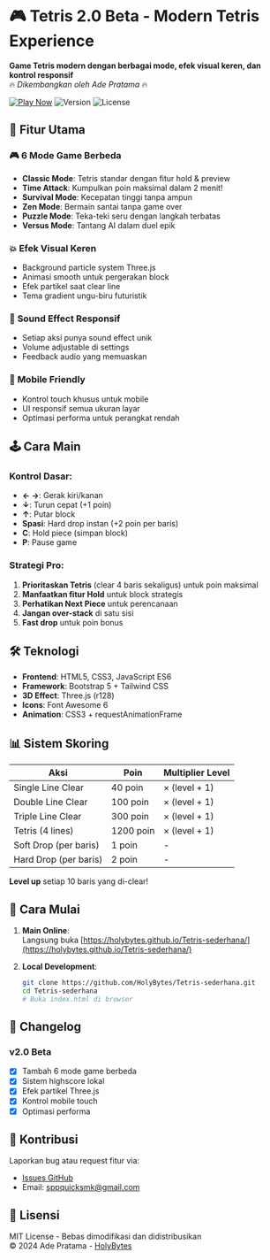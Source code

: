 # 🎮 Tetris 2.0 Beta - Modern Tetris Experience

**Game Tetris modern dengan berbagai mode, efek visual keren, dan kontrol responsif**  
🔥 *Dikembangkan oleh Ade Pratama* 🔥

[![Play Now](https://img.shields.io/badge/PLAY-NOW-brightgreen?style=for-the-badge)](https://holybytes.github.io/Tetris-sederhana/)
![Version](https://img.shields.io/badge/Version-2.0_Beta-blue?style=flat-square)
![License](https://img.shields.io/badge/License-MIT-red?style=flat-square)

## 🌟 Fitur Utama

### 🎮 **6 Mode Game Berbeda**
- **Classic Mode**: Tetris standar dengan fitur hold & preview
- **Time Attack**: Kumpulkan poin maksimal dalam 2 menit!
- **Survival Mode**: Kecepatan tinggi tanpa ampun
- **Zen Mode**: Bermain santai tanpa game over
- **Puzzle Mode**: Teka-teki seru dengan langkah terbatas
- **Versus Mode**: Tantang AI dalam duel epik

### 💥 **Efek Visual Keren**
- Background particle system Three.js
- Animasi smooth untuk pergerakan block
- Efek partikel saat clear line
- Tema gradient ungu-biru futuristik

### 🎵 **Sound Effect Responsif**
- Setiap aksi punya sound effect unik
- Volume adjustable di settings
- Feedback audio yang memuaskan

### 📱 **Mobile Friendly**
- Kontrol touch khusus untuk mobile
- UI responsif semua ukuran layar
- Optimasi performa untuk perangkat rendah

## 🕹️ Cara Main

### Kontrol Dasar:
- **← →**: Gerak kiri/kanan
- **↓**: Turun cepat (+1 poin)
- **↑**: Putar block
- **Spasi**: Hard drop instan (+2 poin per baris)
- **C**: Hold piece (simpan block)
- **P**: Pause game

### Strategi Pro:
1. **Prioritaskan Tetris** (clear 4 baris sekaligus) untuk poin maksimal
2. **Manfaatkan fitur Hold** untuk block strategis
3. **Perhatikan Next Piece** untuk perencanaan
4. **Jangan over-stack** di satu sisi
5. **Fast drop** untuk poin bonus

## 🛠️ Teknologi

- **Frontend**: HTML5, CSS3, JavaScript ES6
- **Framework**: Bootstrap 5 + Tailwind CSS
- **3D Effect**: Three.js (r128)
- **Icons**: Font Awesome 6
- **Animation**: CSS3 + requestAnimationFrame

## 📊 Sistem Skoring

| Aksi                | Poin               | Multiplier Level |
|---------------------|--------------------|------------------|
| Single Line Clear   | 40 poin            | × (level + 1)    |
| Double Line Clear   | 100 poin           | × (level + 1)    |
| Triple Line Clear   | 300 poin           | × (level + 1)    |
| Tetris (4 lines)    | 1200 poin          | × (level + 1)    |
| Soft Drop (per baris)| 1 poin             | -                |
| Hard Drop (per baris)| 2 poin             | -                |

**Level up** setiap 10 baris yang di-clear!

## 🚀 Cara Mulai

1. **Main Online**:  
   Langsung buka [https://holybytes.github.io/Tetris-sederhana/](https://holybytes.github.io/Tetris-sederhana/)

2. **Local Development**:
   ```bash
   git clone https://github.com/HolyBytes/Tetris-sederhana.git
   cd Tetris-sederhana
   # Buka index.html di browser
   ```

## 📜 Changelog

### v2.0 Beta
- [x] Tambah 6 mode game berbeda
- [x] Sistem highscore lokal
- [x] Efek partikel Three.js
- [x] Kontrol mobile touch
- [x] Optimasi performa

## 🤝 Kontribusi

Laporkan bug atau request fitur via:
- [Issues GitHub](https://github.com/HolyBytes/Tetris-sederhana/issues)
- Email: sppquicksmk@gmail.com

## 📄 Lisensi

MIT License - Bebas dimodifikasi dan didistribusikan  
© 2024 Ade Pratama - [HolyBytes](https://github.com/HolyBytes)
